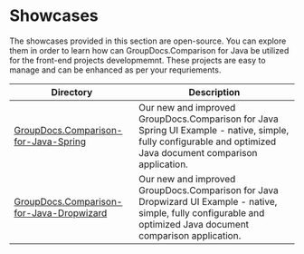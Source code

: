 
# Showcases


The showcases provided in this section are open-source. You can explore them in order to learn how can GroupDocs.Comparison for Java be utilized for the front-end projects developmemnt. These projects are easy to manage and can be enhanced as per your requriements.

Directory | Description
--------- | -----------
[GroupDocs.Comparison-for-Java-Spring](https://github.com/groupdocs-comparison/GroupDocs.Comparison-for-Java-Spring)  | Our new and improved GroupDocs.Comparison for Java Spring UI Example - native, simple, fully configurable and optimized Java document comparison application. 
[GroupDocs.Comparison-for-Java-Dropwizard](https://github.com/groupdocs-comparison/GroupDocs.Comparison-for-Java-Dropwizard)  | Our new and improved GroupDocs.Comparison for Java Dropwizard UI Example - native, simple, fully configurable and optimized Java document comparison application.


